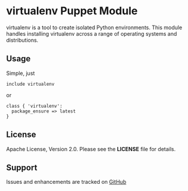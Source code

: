 # virtualenv Puppet Module

virtualenv is a tool to create isolated Python environments. This module
handles installing virtualenv across a range of operating systems and
distributions.

## Usage

Simple, just

```puppet
include virtualenv
```

or

```puppet
class { 'virtualenv':
  package_ensure => latest
}
```

## License

Apache License, Version 2.0. Please see the **LICENSE** file for details.

## Support

Issues and enhancements are tracked on
[GitHub](https://github.com/dustinrc/puppet-virtualenv/issues)
